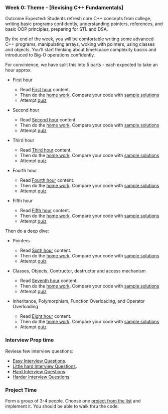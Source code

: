 ### Week 0: Theme - [Revising C++ Fundamentals]

Outcome Expected: Students refresh core C++ concepts from college, writing basic programs confidently, understanding pointers, references, and basic OOP principles, preparing for STL and DSA. 

By the end of the week, you will be comfortable writing some advanced C++ programs, manipulating arrays, woking with pointers, using classes and objects. You'll start thinking about time/space complexity basics and introduced to Big-O operations confidently.

For convinience, we have split this into 5 parts - each expected to take an hour approx.

- First hour
    - Read [First hour](https://github.com/simplifylearning101/dsa_with_cpp/blob/main/week0/1_1_read_cpp_refresher.md) content. 
    - Then do the [home work](https://github.com/simplifylearning101/dsa_with_cpp/blob/main/week0/1_2_do_homework.md). Compare your code with [sample solutions](https://github.com/simplifylearning101/dsa_with_cpp/blob/main/week0/1_3_see_homework_sol.md)
    - Attempt [quiz](https://github.com/simplifylearning101/dsa_with_cpp/blob/main/week0/1_4_quiz.md) 

- Second hour
    - Read [Second hour](https://github.com/simplifylearning101/dsa_with_cpp/blob/main/week0/2_1_read_cpp_refresher.md) content. 
    - Then do the [home work](https://github.com/simplifylearning101/dsa_with_cpp/blob/main/week0/2_2_do_homework.md). Compare your code with [sample solutions](https://github.com/simplifylearning101/dsa_with_cpp/blob/main/week0/2_3_see_homework_sol.md)
    - Attempt [quiz](https://github.com/simplifylearning101/dsa_with_cpp/blob/main/week0/2_4_quiz.md) 

- Third hour
    - Read [Third hour](https://github.com/simplifylearning101/dsa_with_cpp/blob/main/week0/3_1_read_cpp_refresher.md) content. 
    - Then do the [home work](https://github.com/simplifylearning101/dsa_with_cpp/blob/main/week0/3_2_do_homework.md). Compare your code with [sample solutions](https://github.com/simplifylearning101/dsa_with_cpp/blob/main/week0/3_3_see_homework_sol.md)
    - Attempt [quiz](https://github.com/simplifylearning101/dsa_with_cpp/blob/main/week0/3_4_quiz.md) 

- Fourth hour
    - Read [Fourth hour](https://github.com/simplifylearning101/dsa_with_cpp/blob/main/week0/4_1_read_cpp_refresher.md) content. 
    - Then do the [home work](https://github.com/simplifylearning101/dsa_with_cpp/blob/main/week0/4_2_do_homework.md). Compare your code with [sample solutions](https://github.com/simplifylearning101/dsa_with_cpp/blob/main/week0/4_3_see_homework_sol.md)
    - Attempt [quiz](https://github.com/simplifylearning101/dsa_with_cpp/blob/main/week0/4_4_quiz.md) 

- Fifth hour
    - Read [Fifth hour](https://github.com/simplifylearning101/dsa_with_cpp/blob/main/week0/5_1_read_cpp_refresher.md) content. 
    - Then do the [home work](https://github.com/simplifylearning101/dsa_with_cpp/blob/main/week0/5_2_do_homework.md). Compare your code with [sample solutions](https://github.com/simplifylearning101/dsa_with_cpp/blob/main/week0/5_3_see_homework_sol.md)
    - Attempt [quiz](https://github.com/simplifylearning101/dsa_with_cpp/blob/main/week0/5_4_quiz.md) 

Then do a deep dive:

- Pointers
    - Read [Sixth hour](https://github.com/simplifylearning101/dsa_with_cpp/blob/main/week0/6_1_read_cpp_refresher.md) content. 
    - Then do the [home work](https://github.com/simplifylearning101/dsa_with_cpp/blob/main/week0/6_2_do_homework.md). Compare your code with [sample solutions](https://github.com/simplifylearning101/dsa_with_cpp/blob/main/week0/6_3_see_homework_sol.md)
    - Attempt [quiz](https://github.com/simplifylearning101/dsa_with_cpp/blob/main/week0/6_4_quiz.md) 

- Classes, Objects, Contructor, destructor and access mechanism
    - Read [Seventh hour](https://github.com/simplifylearning101/dsa_with_cpp/blob/main/week0/7_1_read_cpp_refresher.md) content. 
    - Then do the [home work](https://github.com/simplifylearning101/dsa_with_cpp/blob/main/week0/7_2_do_homework.md). Compare your code with [sample solutions](https://github.com/simplifylearning101/dsa_with_cpp/blob/main/week0/7_3_see_homework_sol.md)
    - Attempt [quiz](https://github.com/simplifylearning101/dsa_with_cpp/blob/main/week0/7_4_quiz.md) 

- Inheritance, Polymorphism, Function Overloading, and Operator Overloading
    - Read [Eight hour](https://github.com/simplifylearning101/dsa_with_cpp/blob/main/week0/8_1_read_cpp_refresher.md) content. 
    - Then do the [home work](https://github.com/simplifylearning101/dsa_with_cpp/blob/main/week0/8_2_do_homework.md). Compare your code with [sample solutions](https://github.com/simplifylearning101/dsa_with_cpp/blob/main/week0/8_3_see_homework_sol.md)
    - Attempt [quiz](https://github.com/simplifylearning101/dsa_with_cpp/blob/main/week0/8_4_quiz.md) 

### Interview Prep time
Reviese few interview questions:
- [Easy Interview Questions](https://github.com/simplifylearning101/dsa_with_cpp/blob/main/week0/9_1_easy.md). 
- [Little hard Interview Questions](https://github.com/simplifylearning101/dsa_with_cpp/blob/main/week0/9_2_medium.md).
- [Hard Interview Questions](https://github.com/simplifylearning101/dsa_with_cpp/blob/main/week0/9_3_hard.md).
- [Harder Interview Questions](https://github.com/simplifylearning101/dsa_with_cpp/blob/main/week0/9_4_very_hard.md).

### Project Time
Form a group of 3-4 people. Choose one [project from the list](https://github.com/simplifylearning101/dsa_with_cpp/blob/main/week0/projects/README.md) and implement it. You should be able to walk thru the code. 
